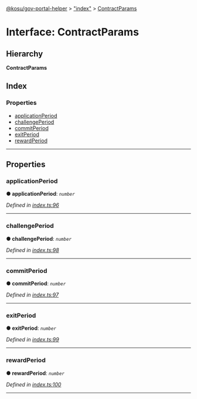 [@kosu/gov-portal-helper](../README.md) > ["index"](../modules/_index_.md) > [ContractParams](../interfaces/_index_.contractparams.md)

# Interface: ContractParams

## Hierarchy

**ContractParams**

## Index

### Properties

* [applicationPeriod](_index_.contractparams.md#applicationperiod)
* [challengePeriod](_index_.contractparams.md#challengeperiod)
* [commitPeriod](_index_.contractparams.md#commitperiod)
* [exitPeriod](_index_.contractparams.md#exitperiod)
* [rewardPeriod](_index_.contractparams.md#rewardperiod)

---

## Properties

<a id="applicationperiod"></a>

###  applicationPeriod

**● applicationPeriod**: *`number`*

*Defined in [index.ts:96](https://github.com/paradigmfoundation/kosu-monorepo/blob/f80822a/packages/gov-portal-helper/src/index.ts#L96)*

___
<a id="challengeperiod"></a>

###  challengePeriod

**● challengePeriod**: *`number`*

*Defined in [index.ts:98](https://github.com/paradigmfoundation/kosu-monorepo/blob/f80822a/packages/gov-portal-helper/src/index.ts#L98)*

___
<a id="commitperiod"></a>

###  commitPeriod

**● commitPeriod**: *`number`*

*Defined in [index.ts:97](https://github.com/paradigmfoundation/kosu-monorepo/blob/f80822a/packages/gov-portal-helper/src/index.ts#L97)*

___
<a id="exitperiod"></a>

###  exitPeriod

**● exitPeriod**: *`number`*

*Defined in [index.ts:99](https://github.com/paradigmfoundation/kosu-monorepo/blob/f80822a/packages/gov-portal-helper/src/index.ts#L99)*

___
<a id="rewardperiod"></a>

###  rewardPeriod

**● rewardPeriod**: *`number`*

*Defined in [index.ts:100](https://github.com/paradigmfoundation/kosu-monorepo/blob/f80822a/packages/gov-portal-helper/src/index.ts#L100)*

___

